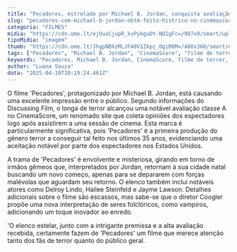 ```yaml
---
title: "Pecadores, estrelado por Michael B. Jordan, conquista avaliação histórica no CinemaScore"
slug: "pecadores-com-michael-b-jordan-obtm-feito-histrico-no-cinemascore"
categoria: "FILMES"
midia: "https://cdn.ome.lt/ejUuxCjupR_kvPykguDt-NQ1gFc=/987x0/smart/uploads/conteudo/fotos/pecadoresvariante_M5texAP.jpg"
tipoMidia: "imagem"
thumb: "https://cdn.ome.lt/JhgpNBXzMLJFA8V1Zkpz_OgiR0M=/480x360/smart/extras/conteudos/pecadoresvariante_3MIWnLQ.jpg"
tags: ["Pecadores", "Michael B. Jordan", "CinemaScore", "filme de terror", "avaliação histórica", "estreia de cinema"]
keywords: "Pecadores, Michael B. Jordan, CinemaScore, filme de terror, avaliação histórica, estreia de cinema"
author: "Luana Souza"
data: "2025-04-19T20:19:24.461Z"
---
```


O filme 'Pecadores', protagonizado por Michael B. Jordan, está causando uma excelente impressão entre o público. Segundo informações do Discussing Film, o longa de terror alcançou uma notável avaliação classe A no CinemaScore, um renomado site que coleta opiniões dos espectadores logo após assistirem a uma sessão de cinema. Esta marca é particularmente significativa, pois 'Pecadores' é a primeira produção do gênero terror a conseguir tal feito nos últimos 35 anos, evidenciando uma aceitação notável por parte dos espectadores nos Estados Unidos.

A trama de 'Pecadores' é envolvente e misteriosa, girando em torno de irmãos gêmeos que, interpretados por Jordan, retornam à sua cidade natal buscando um novo começo, apenas para se depararem com forças malévolas que aguardam seu retorno. O elenco também inclui notáveis atores como Delroy Lindo, Hailee Steinfeld e Jayme Lawson. Detalhes adicionais sobre o filme são escassos, mas sabe-se que o diretor Coogler propõe uma nova interpretação de seres folclóricos, como vampiros, adicionando um toque inovador ao enredo.

'O elenco estelar, junto com a intrigante premissa e a alta avaliação recebida, certamente fazem de 'Pecadores' um filme que merece atenção tanto dos fãs de terror quanto do público geral.